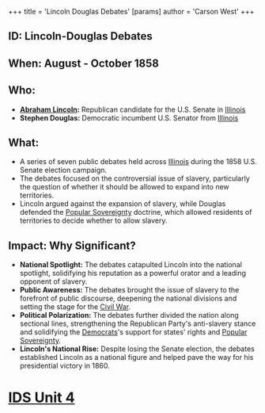 +++
 title = 'Lincoln Douglas Debates'
[params]
	author = 'Carson West'
+++
## ID: Lincoln-Douglas Debates

## When: August - October 1858

## Who:
* **[Abraham Lincoln](./../abraham-lincoln/):** Republican candidate for the U.S. Senate in [Illinois](./../illinois/)
* **Stephen Douglas:** Democratic incumbent U.S. Senator from [Illinois](./../illinois/)

## What:
* A series of seven public debates held across [Illinois](./../illinois/) during the 1858 U.S. Senate election campaign.
* The debates focused on the controversial issue of slavery, particularly the question of whether it should be allowed to expand into new territories.
* Lincoln argued against the expansion of slavery, while Douglas defended the [Popular Sovereignty](./../popular-sovereignty/) doctrine, which allowed residents of territories to decide whether to allow slavery.

## Impact: Why Significant?
* **National Spotlight:** The debates catapulted Lincoln into the national spotlight, solidifying his reputation as a powerful orator and a leading opponent of slavery.
* **Public Awareness:** The debates brought the issue of slavery to the forefront of public discourse, deepening the national divisions and setting the stage for the [Civil War](./../civil-war/).
* **Political Polarization:** The debates further divided the nation along sectional lines, strengthening the Republican Party's anti-slavery stance and solidifying the [Democrats](./../democrats/)'s support for states' rights and [Popular Sovereignty](./../popular-sovereignty/).
* **Lincoln's National Rise:** Despite losing the Senate election, the debates established Lincoln as a national figure and helped pave the way for his presidential victory in 1860. 

# [IDS Unit 4](./../ids-unit-4/)